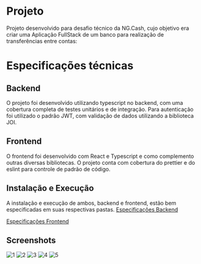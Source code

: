 # Projeto
Projeto desenvolvido para desafio técnico da NG.Cash, cujo objetivo era criar uma Aplicação FullStack de um banco 
para realização de transferências entre contas:

# Especificações técnicas
## Backend
O projeto foi desenvolvido utilizando typescript no backend, com uma cobertura completa de testes unitários e de integração.
Para autenticação foi utilizado o padrão JWT, com validação de dados utilizando a biblioteca JOI.

## Frontend
O frontend foi desenvolvido com React e Typescript e como complemento outras diversas bibliotecas.
O projeto conta com cobertura do prettier e do eslint para controle de padrão de código.

## Instalação e Execução
A instalação e execução de ambos, backend e frontend, estão bem especificadas em suas respectivas pastas.
[Especificações Backend](https://github.com/LuisFSanches/NGCASH_FULLSTACK_TEST/blob/master/backend/README.md)

[Especificações Frontend](https://github.com/LuisFSanches/NGCASH_FULLSTACK_TEST/blob/master/frontend/README.MD)

## Screenshots
![1](https://user-images.githubusercontent.com/49485457/204148617-f7240379-4e2b-43df-b83a-1fdd08b23591.png)
![2](https://user-images.githubusercontent.com/49485457/204148619-30c62d90-b395-42fc-a536-a191d82d5312.png)
![3](https://user-images.githubusercontent.com/49485457/204148622-7e81906d-4f30-4666-a451-42d6df2a7972.png)
![4](https://user-images.githubusercontent.com/49485457/204148624-32031581-d662-4119-a156-e16a5baf7ad2.png)
![5](https://user-images.githubusercontent.com/49485457/204148625-2db61b67-8d01-4dcd-928c-e6d08da61cca.png)

